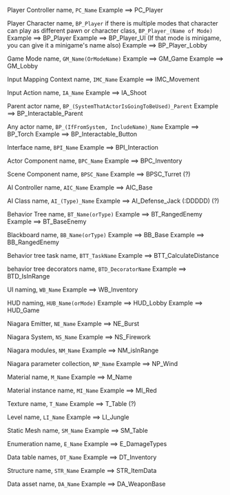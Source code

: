 Player Controller name, `PC_Name`
Example ==> PC_Player

Player Character name, `BP_Player` if there is multiple modes that character can play as different pawn or character class, `BP_Player_(Name of Mode)`
Example ==> BP_Player
Example ==> BP_Player_UI (If that mode is minigame, you can give it a minigame's name also)
Example ==> BP_Player_Lobby

Game Mode name, `GM_Name(OrModeName)`
Example ==> GM_Game
Example ==> GM_Lobby

Input Mapping Context name, `IMC_Name`
Example ==> IMC_Movement

Input Action name, `IA_Name`
Example ==> IA_Shoot

Parent actor name, `BP_(SystemThatActorIsGoingToBeUsed)_Parent` 
Example ==> BP_Interactable_Parent

Any actor name, `BP_(IfFromSystem, IncludeName)_Name` 
Example ==> BP_Torch
Example ==> BP_Interactable_Button

Interface name, `BPI_Name`
Example ==> BPI_Interaction

Actor Component name, `BPC_Name`
Example ==> BPC_Inventory

Scene Component name, `BPSC_Name`
Example ==> BPSC_Turret
(?)

AI Controller name, `AIC_Name`
Example ==> AIC_Base

AI Class name, `AI_(Type)_Name`
Example ==> AI_Defense_Jack (:DDDDD)
(?)

Behavior Tree name, `BT_Name(orType)`
Example ==> BT_RangedEnemy
Example ==> BT_BaseEnemy

Blackboard name, `BB_Name(orType)`
Example ==> BB_Base
Example ==> BB_RangedEnemy 

Behavior tree task name, `BTT_TaskName`
Example ==> BTT_CalculateDistance

behavior tree decorators name, `BTD_DecoratorName`
Example ==> BTD_IsInRange

UI naming, `WB_Name`
Example ==> WB_Inventory

HUD naming, `HUB_Name(orMode)`
Example ==> HUD_Lobby
Example ==> HUD_Game


Niagara Emitter, `NE_Name`
Example ==> NE_Burst

Niagara System, `NS_Name`
Example ==> NS_Firework

Niagara modules, `NM_Name`
Example ==> NM_isInRange

Niagara parameter collection, `NP_Name`
Example ==> NP_Wind

Material name, `M_Name`
Example ==> M_Name

Material instance name, `MI_Name`
Example ==> MI_Red

Texture name, `T_Name`
Example ==> T_Table
(?)

Level name, `LI_Name`
Example ==> LI_Jungle

Static Mesh name, `SM_Name`
Example ==> SM_Table

Enumeration name, `E_Name`
Example ==> E_DamageTypes

Data table names, `DT_Name`
Example ==> DT_Inventory

Structure name, `STR_Name`
Example ==> STR_ItemData

Data asset name, `DA_Name`
Example ==> DA_WeaponBase
